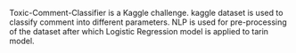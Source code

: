  Toxic-Comment-Classifier is a Kaggle challenge. 
 kaggle dataset is used to classify comment into different parameters. 
 NLP is used for pre-processing of the dataset after which Logistic Regression model is applied to tarin model.
